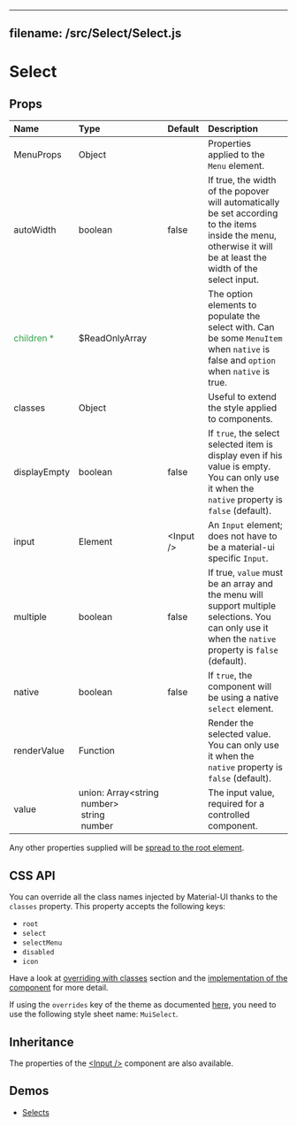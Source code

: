 <!--- This documentation is automatically generated, do not try to edit it. -->

---
filename: /src/Select/Select.js
---

# Select



## Props

| Name | Type | Default | Description |
|:-----|:-----|:--------|:------------|
| MenuProps | Object |  | Properties applied to the `Menu` element. |
| autoWidth | boolean | false | If true, the width of the popover will automatically be set according to the items inside the menu, otherwise it will be at least the width of the select input. |
| <span style="color: #31a148">children *</span> | $ReadOnlyArray |  | The option elements to populate the select with. Can be some `MenuItem` when `native` is false and `option` when `native` is true. |
| classes | Object |  | Useful to extend the style applied to components. |
| displayEmpty | boolean | false | If `true`, the select selected item is display even if his value is empty. You can only use it when the `native` property is `false` (default). |
| input | Element | &lt;Input /> | An `Input` element; does not have to be a material-ui specific `Input`. |
| multiple | boolean | false | If true, `value` must be an array and the menu will support multiple selections. You can only use it when the `native` property is `false` (default). |
| native | boolean | false | If `true`, the component will be using a native `select` element. |
| renderValue | Function |  | Render the selected value. You can only use it when the `native` property is `false` (default). |
| value | union:&nbsp;Array<string<br>&nbsp;number><br>&nbsp;string<br>&nbsp;number<br> |  | The input value, required for a controlled component. |

Any other properties supplied will be [spread to the root element](/customization/api#spread).

## CSS API

You can override all the class names injected by Material-UI thanks to the `classes` property.
This property accepts the following keys:
- `root`
- `select`
- `selectMenu`
- `disabled`
- `icon`

Have a look at [overriding with classes](/customization/overrides#overriding-with-classes) section
and the [implementation of the component](https://github.com/callemall/material-ui/tree/v1-beta/src/Select/Select.js)
for more detail.

If using the `overrides` key of the theme as documented
[here](/customization/themes#customizing-all-instances-of-a-component-type),
you need to use the following style sheet name: `MuiSelect`.

## Inheritance

The properties of the [&lt;Input /&gt;](/api/input) component are also available.

## Demos

- [Selects](/demos/selects)


